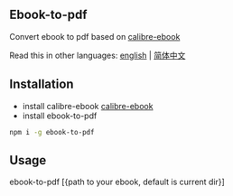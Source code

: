 ## Ebook-to-pdf

Convert ebook to pdf based on [calibre-ebook](https://calibre-ebook.com/download)

Read this in other languages: [english](./README.md) | [简体中文](./README.zh-cn.md)

## Installation

- install calibre-ebook
  [calibre-ebook](https://calibre-ebook.com/download)
- install ebook-to-pdf

```sh
npm i -g ebook-to-pdf
```

## Usage

ebook-to-pdf [{path to your ebook, default is current dir}]
